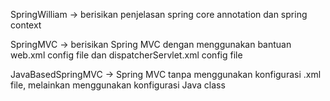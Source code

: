 SpringWilliam -> berisikan penjelasan spring core annotation dan spring context

SpringMVC -> berisikan Spring MVC dengan menggunakan bantuan web.xml config file dan dispatcherServlet.xml config file

JavaBasedSpringMVC -> Spring MVC tanpa menggunakan konfigurasi .xml file, melainkan menggunakan konfigurasi Java class